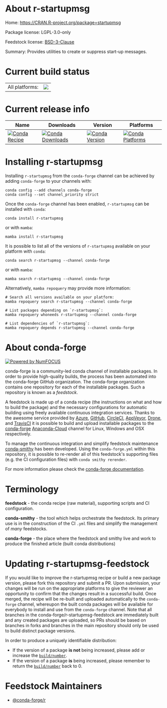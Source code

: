 About r-startupmsg
==================

Home: https://CRAN.R-project.org/package=startupmsg

Package license: LGPL-3.0-only

Feedstock license: [BSD-3-Clause](https://github.com/conda-forge/r-startupmsg-feedstock/blob/main/LICENSE.txt)

Summary: Provides utilities to create or suppress start-up messages.

Current build status
====================


<table><tr><td>All platforms:</td>
    <td>
      <a href="https://dev.azure.com/conda-forge/feedstock-builds/_build/latest?definitionId=2402&branchName=main">
        <img src="https://dev.azure.com/conda-forge/feedstock-builds/_apis/build/status/r-startupmsg-feedstock?branchName=main">
      </a>
    </td>
  </tr>
</table>

Current release info
====================

| Name | Downloads | Version | Platforms |
| --- | --- | --- | --- |
| [![Conda Recipe](https://img.shields.io/badge/recipe-r--startupmsg-green.svg)](https://anaconda.org/conda-forge/r-startupmsg) | [![Conda Downloads](https://img.shields.io/conda/dn/conda-forge/r-startupmsg.svg)](https://anaconda.org/conda-forge/r-startupmsg) | [![Conda Version](https://img.shields.io/conda/vn/conda-forge/r-startupmsg.svg)](https://anaconda.org/conda-forge/r-startupmsg) | [![Conda Platforms](https://img.shields.io/conda/pn/conda-forge/r-startupmsg.svg)](https://anaconda.org/conda-forge/r-startupmsg) |

Installing r-startupmsg
=======================

Installing `r-startupmsg` from the `conda-forge` channel can be achieved by adding `conda-forge` to your channels with:

```
conda config --add channels conda-forge
conda config --set channel_priority strict
```

Once the `conda-forge` channel has been enabled, `r-startupmsg` can be installed with `conda`:

```
conda install r-startupmsg
```

or with `mamba`:

```
mamba install r-startupmsg
```

It is possible to list all of the versions of `r-startupmsg` available on your platform with `conda`:

```
conda search r-startupmsg --channel conda-forge
```

or with `mamba`:

```
mamba search r-startupmsg --channel conda-forge
```

Alternatively, `mamba repoquery` may provide more information:

```
# Search all versions available on your platform:
mamba repoquery search r-startupmsg --channel conda-forge

# List packages depending on `r-startupmsg`:
mamba repoquery whoneeds r-startupmsg --channel conda-forge

# List dependencies of `r-startupmsg`:
mamba repoquery depends r-startupmsg --channel conda-forge
```


About conda-forge
=================

[![Powered by
NumFOCUS](https://img.shields.io/badge/powered%20by-NumFOCUS-orange.svg?style=flat&colorA=E1523D&colorB=007D8A)](https://numfocus.org)

conda-forge is a community-led conda channel of installable packages.
In order to provide high-quality builds, the process has been automated into the
conda-forge GitHub organization. The conda-forge organization contains one repository
for each of the installable packages. Such a repository is known as a *feedstock*.

A feedstock is made up of a conda recipe (the instructions on what and how to build
the package) and the necessary configurations for automatic building using freely
available continuous integration services. Thanks to the awesome service provided by
[Azure](https://azure.microsoft.com/en-us/services/devops/), [GitHub](https://github.com/),
[CircleCI](https://circleci.com/), [AppVeyor](https://www.appveyor.com/),
[Drone](https://cloud.drone.io/welcome), and [TravisCI](https://travis-ci.com/)
it is possible to build and upload installable packages to the
[conda-forge](https://anaconda.org/conda-forge) [Anaconda-Cloud](https://anaconda.org/)
channel for Linux, Windows and OSX respectively.

To manage the continuous integration and simplify feedstock maintenance
[conda-smithy](https://github.com/conda-forge/conda-smithy) has been developed.
Using the ``conda-forge.yml`` within this repository, it is possible to re-render all of
this feedstock's supporting files (e.g. the CI configuration files) with ``conda smithy rerender``.

For more information please check the [conda-forge documentation](https://conda-forge.org/docs/).

Terminology
===========

**feedstock** - the conda recipe (raw material), supporting scripts and CI configuration.

**conda-smithy** - the tool which helps orchestrate the feedstock.
                   Its primary use is in the construction of the CI ``.yml`` files
                   and simplify the management of *many* feedstocks.

**conda-forge** - the place where the feedstock and smithy live and work to
                  produce the finished article (built conda distributions)


Updating r-startupmsg-feedstock
===============================

If you would like to improve the r-startupmsg recipe or build a new
package version, please fork this repository and submit a PR. Upon submission,
your changes will be run on the appropriate platforms to give the reviewer an
opportunity to confirm that the changes result in a successful build. Once
merged, the recipe will be re-built and uploaded automatically to the
`conda-forge` channel, whereupon the built conda packages will be available for
everybody to install and use from the `conda-forge` channel.
Note that all branches in the conda-forge/r-startupmsg-feedstock are
immediately built and any created packages are uploaded, so PRs should be based
on branches in forks and branches in the main repository should only be used to
build distinct package versions.

In order to produce a uniquely identifiable distribution:
 * If the version of a package **is not** being increased, please add or increase
   the [``build/number``](https://docs.conda.io/projects/conda-build/en/latest/resources/define-metadata.html#build-number-and-string).
 * If the version of a package **is** being increased, please remember to return
   the [``build/number``](https://docs.conda.io/projects/conda-build/en/latest/resources/define-metadata.html#build-number-and-string)
   back to 0.

Feedstock Maintainers
=====================

* [@conda-forge/r](https://github.com/conda-forge/r/)


